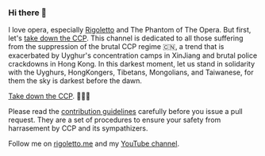 ### Hi there 👋

I love opera, especially [Rigoletto](https://youtu.be/8A3zetSuYRg) and The Phantom of The Opera. But first, let's [take down the CCP](https://youtu.be/p-baX2JDfGI). This channel is dedicated to all those suffering from the suppression of the brutal CCP regime 🇨🇳, a trend that is exacerbated by Uyghur's concentration camps in XinJiang and brutal police crackdowns in Hong Kong. In this darkest moment, let us stand in solidarity with the Uyghurs, HongKongers, Tibetans, Mongolians, and Taiwanese, for them the sky is darkest before the dawn.

[Take down the CCP](https://youtu.be/p-baX2JDfGI). 👊👊👊

Please read the [contribution guidelines](https://github.com/rigolettofranc/Contribution) carefully before you issue a pull request. They are a set of procedures to ensure your safety from harrasement by CCP and its sympathizers.

Follow me on [rigoletto.me](https://rigoletto.me) and my [YouTube channel](https://www.youtube.com/channel/UC4ZuhbaBzd8GODBbiSL_K_Q).
